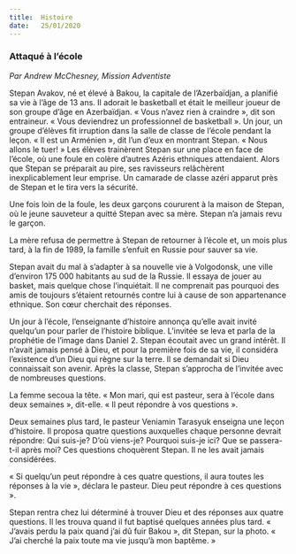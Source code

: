 ```yaml
---
title:  Histoire
date:   25/01/2020
---
```


### Attaqué à l’école

_Par Andrew McChesney, Mission Adventiste_

Stepan Avakov, né et élevé à Bakou, la capitale de l’Azerbaïdjan, a planifié sa vie à l’âge de 13 ans. Il adorait le basketball et était le meilleur joueur de son groupe d’âge en Azerbaïdjan. « Vous n’avez rien à craindre », dit son entraineur. « Vous deviendrez un professionnel de basketball ». Un jour, un groupe d’élèves fit irruption dans la salle de classe de l’école pendant la leçon. « Il est un Arménien », dit l’un d’eux en montrant Stepan. « Nous allons le tuer! » Les élèves trainèrent Stepan sur une place en face de l’école, où une foule en colère d’autres Azéris ethniques attendaient. Alors que Stepan se préparait au pire, ses ravisseurs relâchèrent inexplicablement leur emprise. Un camarade de classe azéri apparut près de Stepan et le tira vers la sécurité.

Une fois loin de la foule, les deux garçons coururent à la maison de Stepan, où le jeune sauveteur a quitté Stepan avec sa mère. Stepan n’a jamais revu le garçon.

La mère refusa de permettre à Stepan de retourner à l’école et, un mois plus tard, à la fin de 1989, la famille s’enfuit en Russie pour sauver sa vie.

Stepan avait du mal à s’adapter à sa nouvelle vie à Volgodonsk, une ville d’environ 175 000 habitants au sud de la Russie. Il essaya de jouer au basket, mais quelque chose l’inquiétait. Il ne comprenait pas pourquoi des amis de toujours s’étaient retournés contre lui à cause de son appartenance ethnique. Son cœur cherchait des réponses.

Un jour à l’école, l’enseignante d’histoire annonça qu’elle avait invité quelqu’un pour parler de l’histoire biblique. L’invitée se leva et parla de la prophétie de l’image dans Daniel 2. Stepan écoutait avec un grand intérêt. Il n’avait jamais pensé à Dieu, et pour la première fois de sa vie, il considéra l’existence d’un Dieu qui règne sur la terre. Il se demandait si Dieu connaissait son avenir. Après la classe, Stepan s’approcha de l’invitée avec de nombreuses questions.

La femme secoua la tête. « Mon mari, qui est pasteur, sera à l’école dans deux semaines », dit-elle. « Il peut répondre à vos questions ».

Deux semaines plus tard, le pasteur Veniamin Tarasyuk enseigna une leçon d’histoire. Il proposa quatre questions auxquelles chaque personne devrait répondre: Qui suis-je? D’où viens-je? Pourquoi suis-je ici? Que se passera-t-il après moi? Ces questions choquèrent Stepan. Il ne les avait jamais considérées.

« Si quelqu’un peut répondre à ces quatre questions, il aura toutes les réponses à la vie », déclara le pasteur. Dieu peut répondre à ces questions ».

Stepan rentra chez lui déterminé à trouver Dieu et des réponses aux quatre questions. Il les trouva quand il fut baptisé quelques années plus tard. « J’avais perdu la paix quand j’ai dû fuir Bakou », dit Stepan, sur la photo. « J’ai cherché la paix toute ma vie jusqu’à mon baptême. »
